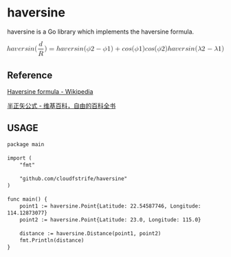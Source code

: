 # haversine

haversine is a Go library which implements the haversine formula.

![haversine](haversine.gif)

## Reference

[Haversine formula - Wikipedia](https://en.wikipedia.org/wiki/Haversine_formula)

[半正矢公式 - 维基百科，自由的百科全书](https://zh.wikipedia.org/zh-hans/Haversine_formula)

## USAGE

```
package main

import (
	"fmt"

	"github.com/cloudfstrife/haversine"
)

func main() {
	point1 := haversine.Point{Latitude: 22.54587746, Longitude: 114.12873077}
	point2 := haversine.Point{Latitude: 23.0, Longitude: 115.0}

	distance := haversine.Distance(point1, point2)
	fmt.Println(distance)
}
```